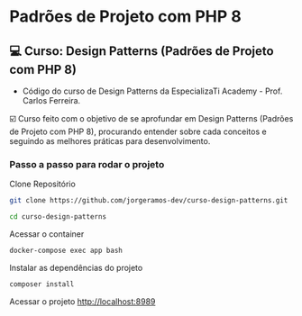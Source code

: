 # Padrões de Projeto com PHP 8

## 💻 Curso: Design Patterns (Padrões de Projeto com PHP 8)

- Código do curso de Design Patterns da EspecializaTi Academy - Prof. Carlos Ferreira.

☑️ Curso feito com o objetivo de se aprofundar em Design Patterns (Padrões de Projeto com PHP 8), procurando entender sobre cada conceitos e seguindo as melhores práticas para desenvolvimento.

### Passo a passo para rodar o projeto
Clone Repositório
```sh
git clone https://github.com/jorgeramos-dev/curso-design-patterns.git
```

```sh
cd curso-design-patterns
```

Acessar o container
```sh
docker-compose exec app bash
```


Instalar as dependências do projeto
```sh
composer install
```


Acessar o projeto
[http://localhost:8989](http://localhost:8989)
